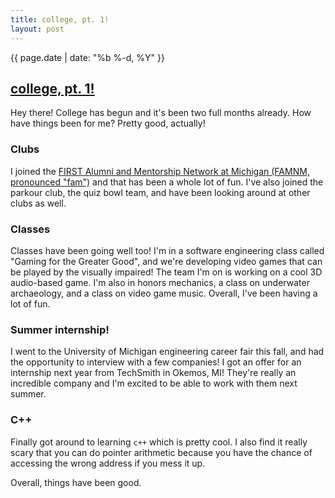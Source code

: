 ```yaml
---
title: college, pt. 1!
layout: post
---
```

{{ page.date | date: "%b %-d, %Y" }}
## [college, pt. 1!]({{page.url}})

Hey there! College has begun and it's been two full months already. How have things been for me? Pretty good, actually!

<!--more-->

### Clubs

I joined the [FIRST Alumni and Mentorship Network at Michigan (FAMNM, pronounced "fam")](http://famnm.club/) and that has been a whole lot of fun. I've also joined the parkour club, the quiz bowl team, and have been looking around at other clubs as well.

### Classes

Classes have been going well too! I'm in a software engineering class called "Gaming for the Greater Good", and we're developing video games that can be played by the visually impaired! The team I'm on is working on a cool 3D audio-based game. I'm also in honors mechanics, a class on underwater archaeology, and a class on video game music. Overall, I've been having a lot of fun.

### Summer internship!

I went to the University of Michigan engineering career fair this fall, and had the opportunity to interview with a few companies! I got an offer for an internship next year from TechSmith in Okemos, MI! They're really an incredible company and I'm excited to be able to work with them next summer.

### C++

Finally got around to learning `c++` which is pretty cool. I also find it really scary that you can do pointer arithmetic because you have the chance of accessing the wrong address if you mess it up.

Overall, things have been good.
